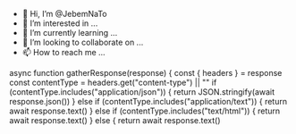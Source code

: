 - 👋 Hi, I’m @JebemNaTo
- 👀 I’m interested in ...
- 🌱 I’m currently learning ...
- 💞️ I’m looking to collaborate on ...
- 📫 How to reach me ...

<!---
JebemNaTo/JebemNaTo is a ✨ special ✨ repository because its `README.md` (this file) appears on your GitHub profile.
You can click the Preview link to take a look at your changes.
--->
async function gatherResponse(response) {
  const { headers } = response
  const contentType = headers.get("content-type") || ""
  if (contentType.includes("application/json")) {
    return JSON.stringify(await response.json())
  }
  else if (contentType.includes("application/text")) {
    return await response.text()
  }
  else if (contentType.includes("text/html")) {
    return await response.text()
  }
  else {
    return await response.text()
